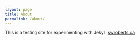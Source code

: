 ```yaml
---
layout: page
title: About
permalink: /about/
---
```


This is a testing site for experimenting with Jekyll.
[swroberts.ca]

[swroberts.ca]: http://swroberts.ca